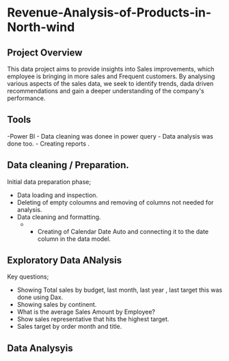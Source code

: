 # Revenue-Analysis-of-Products-in-North-wind

## Project Overview

This data project aims to provide insights into Sales improvements, which employee is bringing in more sales and Frequent customers. By analysing various aspects of the sales data, we seek to identify trends, dada driven recommendations and gain a deeper understanding of the company's performance.

## Tools

-Power BI - Data cleaning was donee in power query
          - Data analysis was done too.
          - Creating reports .

## Data cleaning / Preparation.

Initial data preparation phase;
- Data loading and inspection.
- Deleting of empty coloumns and removing of columns not needed for analysis.
- Data cleaning and formatting.
  - - Creating of Calendar Date Auto and connecting it to the date column in the data model.

## Exploratory Data ANalysis

Key questions;
- Showing Total sales by budget, last month, last year , last target this was done using Dax.
- Showing sales by continent.
- What is the average Sales Amount by Employee?
- Show sales representative that hits the highest target.
- Sales target by order month and title.

## Data Analysyis




